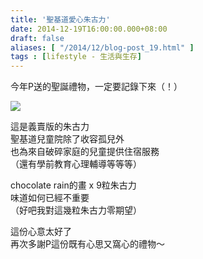 ```yaml
---
title: '聖基道愛心朱古力'
date: 2014-12-19T16:00:00.000+08:00
draft: false
aliases: [ "/2014/12/blog-post_19.html" ]
tags : [lifestyle - 生活與生存]
---
```


今年P送的聖誕禮物，一定要記錄下來（！）  

![](/images/skhschchoco.jpg)

這是義賣版的朱古力  
聖基道兒童院除了收容孤兒外  
也為來自破碎家庭的兒童提供住宿服務  
（還有學前教育心理輔導等等等）  
  
chocolate rain的畫 x 9粒朱古力  
味道如何已經不重要  
（好吧我對這幾粒朱古力零期望）  
  
這份心意太好了  
再次多謝P這份既有心思又窩心的禮物～
